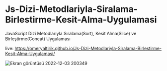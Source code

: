 # Js-Dizi-Metodlariyla-Siralama-Birlestirme-Kesit-Alma-Uygulamasi

JavaScript Dizi Metodlarıyla Sıralama(Sort), Kesit Alma(Slice) ve Birleştirme(Concat) Uygulaması

live: https://omeryaltirik.github.io/Js-Dizi-Metodlariyla-Siralama-Birlestirme-Kesit-Alma-Uygulamasi/

![Ekran görüntüsü 2022-12-03 200349](https://user-images.githubusercontent.com/40443652/205452785-63e0c3b0-20f4-47e3-94f1-a1dbff9403d8.png)



